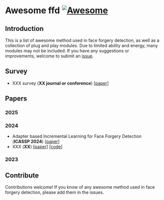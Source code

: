 # Awesome ffd [![Awesome](https://awesome.re/badge.svg)](https://awesome.re)


## Introduction

This is a list of awesome method used in face forgery detection, as well as a collection of plug and play modules. Due to limited ability and energy, many modules may not be included. If you have any suggestions or improvements, welcome to submit an [issue](https://github.com/chessxu/awesome-ffd/issues).

## Survey
- XXX survey (**XX journal or conference**) [[paper](link)]



## Papers

### 2025

### 2024
- Adapter based Incremental Learning for Face Forgery Detection (**ICASSP 2024**) [[paper](https://ieeexplore.ieee.org/abstract/document/10446543)]
- XXX (**XX**) [[paper](XX)] [[code](XXX)]

### 2023


## Contribute

Contributions welcome! If you know of any awesome method used in face forgery detection, please add them in the issues.
